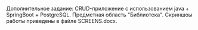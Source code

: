 Дополнительное задание: CRUD-приложение с использованием java + SpringBoot + PostgreSQL. Предметная область "Библиотека". Скриншоы работы приведены в файле SCREENS.docx. 
